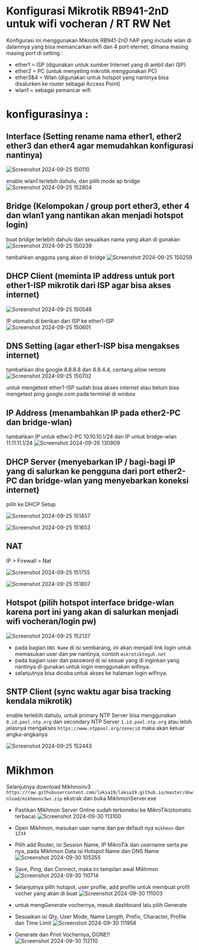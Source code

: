# Konfigurasi Mikrotik RB941-2nD untuk wifi vocheran / RT RW Net
Konfigurasi ini menggunakan Mikrotik RB941-2nD hAP yang include wlan di dalamnya yang bisa memancarkan wifi dan 4 port eternet, dimana masing masing port di setting :
* ether1 = ISP (digunakan untuk sumber Internet yang di ambil dari ISP)
* ether2 = PC (untuk menyeting mikrotik menggunakan PC)
* ether3&4 = Wlan (digunakan untuk hotspot yang nantinya bisa disalurken ke router sebagai Access Point)
* wlan1 = sebagai pemancar wifi
# konfigurasinya :

## Interface (Setting rename nama ether1, ether2 ether3 dan ether4 agar memudahkan konfigurasi nantinya)
![Screenshot 2024-09-25 150110](https://github.com/user-attachments/assets/7fc09998-3f0b-4966-84e4-a57fa2590d54)

enable wlan1 terlebih dahulu, dan pilih mode ap bridge
![Screenshot 2024-09-25 152804](https://github.com/user-attachments/assets/57434cef-0915-4b21-b91b-a02477c0e00a)

## Bridge (Kelompokan / group port ether3, ether 4 dan wlan1 yang nantikan akan menjadi hotspot login)
buat bridge terlebih dahulu dan sesuaikan nama yang akan di gunakan
![Screenshot 2024-09-25 150239](https://github.com/user-attachments/assets/c5523931-4a9d-4fe0-bab6-4a6e3ec7be14)

tambahkan anggota yang akan di bridge
![Screenshot 2024-09-25 150259](https://github.com/user-attachments/assets/b6406368-8489-46b0-bb73-7a5e7fb8c0be)

## DHCP Client (meminta IP address untuk port ether1-ISP mikrotik dari ISP agar bisa akses internet)
![Screenshot 2024-09-25 150548](https://github.com/user-attachments/assets/2c5abf27-88b3-4434-a88a-425505bd2735)

IP otomatis di berikan dari ISP ke ether1-ISP
![Screenshot 2024-09-25 150601](https://github.com/user-attachments/assets/9236ffb9-fb78-4cb9-ab17-d8647c2b1431)

## DNS Setting (agar ether1-ISP bisa mengakses internet)
tambahkan dns google 8.8.8.8 dan 8.8.4.4, centang allow remote
![Screenshot 2024-09-25 150702](https://github.com/user-attachments/assets/736cadb3-a511-4108-96f2-11820896a0e7)

untuk mengetest ether1-ISP sudah bisa akses internet atau belum bisa mengetest ping google.com pada terminal di winbox

## IP Address (menambahkan IP pada ether2-PC dan bridge-wlan)
tambahkan IP untuk ether2-PC 10.10.10.1/24 dan IP untuk bridge-wlan 11.11.11.1/24
![Screenshot 2024-09-26 130909](https://github.com/user-attachments/assets/e7292548-7605-42e2-bfbd-556c45716cc7)

## DHCP Server (menyebarkan IP / bagi-bagi IP yang di salurkan ke pengguna dari port ether2-PC dan bridge-wlan yang menyebarkan koneksi internet)
pilih ke DHCP Setup

![Screenshot 2024-09-25 151457](https://github.com/user-attachments/assets/0fdca7fd-1aed-48d4-8d31-b4957afe3674)

![Screenshot 2024-09-25 151653](https://github.com/user-attachments/assets/6d5e1708-ec55-4ba0-adad-0ab9d9406c6c)

## NAT
IP > Firewall > Nat

![Screenshot 2024-09-25 151755](https://github.com/user-attachments/assets/b4eeba9e-2de9-4e12-8974-e2db4fb20763)

![Screenshot 2024-09-25 151807](https://github.com/user-attachments/assets/7b366384-9dc6-41c7-90bf-99ce6fdc64bb)

## Hotspot (pilih hotspot interface bridge-wlan karena port ini yang akan di salurkan menjadi wifi vocheran/login pw)
![Screenshot 2024-09-25 152137](https://github.com/user-attachments/assets/296be521-cbe8-40ef-9e4d-7a8773c23d15)
* pada bagian `DNS Name` di isi sembarang, ini akan menjadi link login untuk memasukan user dan pw nantinya, contoh `mikrotikteguh.net`
* pada bagian user dan password di isi sesuai yang di inginkan yang nantinya di gunakan untuk login menggunakan wifinya.
* selanjutnya bisa dicoba untuk akses ke halaman login wifinya.

## SNTP Client (sync waktu agar bisa tracking kendala mikrotik)
enable terlebih dahulu, untuk primary NTP Server bisa menggunakan `0.id.pool.ntp.org` dan secondary NTP Server `1.id.pool.ntp.org` atau lebih jelasnya mengakses `https://www.ntppool.org/zone/id` maka akan keluar angka-angkanya

![Screenshot 2024-09-25 152443](https://github.com/user-attachments/assets/ea309163-fa65-4706-83bd-ac18baa4e676)

# Mikhmon
Selanjutnya download Mikhmonv3 `https://raw.githubusercontent.com/laksa19/laksa19.github.io/master/download/mikhmonv3ws.zip` ekstrak dan buka MikhmonServer.exe
* Pastikan Mikhmon Server Online sudah terkoneksi ke MikroTik(otomatis terbaca)
![Screenshot 2024-09-30 113100](https://github.com/user-attachments/assets/c91c1056-4dcf-4cc8-8343-aa9d743c310b)

* Open Mikhmon, masukan user name dan pw default nya `mikhmon` dan `1234`
* Pilih add Router, isi Session Name, IP MikroTik dan username serta pw nya, pada Mikhmon Data isi Hotspot Name dan DNS Name
![Screenshot 2024-09-30 105355](https://github.com/user-attachments/assets/320c28b0-f0ff-48a0-891b-a18bc2ff8d41)

* Save, Ping, dan Connect, maka ini tampilan awal Mikhmon
![Screenshot 2024-09-30 110714](https://github.com/user-attachments/assets/9224500d-ab76-4c92-991b-5ad92b44ca64)

* Selanjutnya pilih hotspot, user profile, add profile untuk membuat profil vocher yang akan di buat 
![Screenshot 2024-09-30 111003](https://github.com/user-attachments/assets/8e37f150-f018-42c4-947f-c5736ac5d2fb)

* untuk mengGenerate vochernya, masuk dashboard lalu pilih Generate
* Sesuaikan isi Qty, User Mode, Name Length, Prefix, Character, Profile dan Time Limit
![Screenshot 2024-09-30 111958](https://github.com/user-attachments/assets/4c1650a7-a2ff-4c18-8799-5c7bcd3e0fbf)

* Generate dan Print Vochernya, DONE!!
![Screenshot 2024-09-30 112110](https://github.com/user-attachments/assets/1a780283-4b64-4a6f-8d3c-21445fe14dec)





